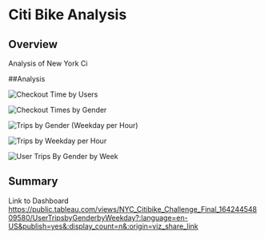 # Citi Bike Analysis

## Overview
Analysis of New York Ci


##Analysis


![Checkout Time by Users](https://user-images.githubusercontent.com/91440324/149823330-01d7aa29-4351-44d2-b318-8f8b4bdbb162.png)


![Checkout Times by Gender](https://user-images.githubusercontent.com/91440324/149823544-166e98be-283e-4693-97b5-b2d3cc7aa07e.png)

![Trips by Gender (Weekday per Hour)](https://user-images.githubusercontent.com/91440324/149823553-64a40f4f-5f9c-43e6-bf57-664903001d79.png)

![Trips by Weekday per Hour](https://user-images.githubusercontent.com/91440324/149823557-b2ad4971-f242-4717-a99c-69ad5473cd83.png)

![User Trips By Gender by Week](https://user-images.githubusercontent.com/91440324/149823559-00e05f97-c8e1-4e0f-99b5-8b5b98585d7e.png)

## Summary



Link to Dashboard
https://public.tableau.com/views/NYC_Citibike_Challenge_Final_16424454809580/UserTripsbyGenderbyWeekday?:language=en-US&publish=yes&:display_count=n&:origin=viz_share_link
